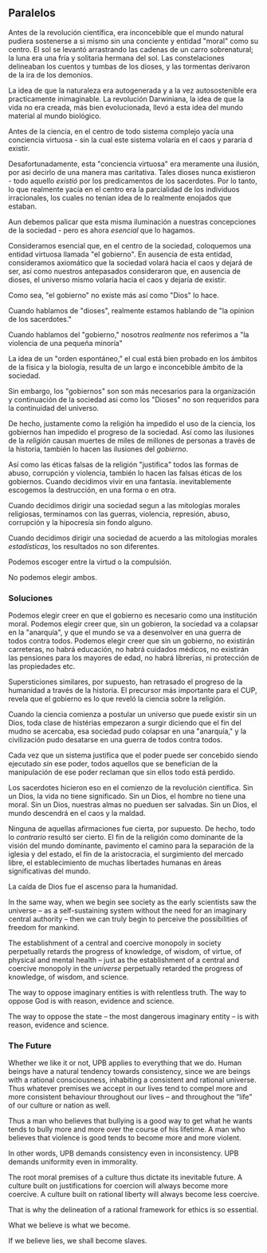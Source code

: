 ## Paralelos

Antes de la revolución científica, era inconcebible que el mundo natural pudiera sostenerse a si mismo sin una conciente y entidad "moral" como su centro. El sol se levantó arrastrando las cadenas de un carro sobrenatural; la luna era una fría y solitaria hermana del sol. Las constelaciones delineaban los cuentos y tumbas de los dioses, y las tormentas derivaron de la ira de los demonios.

La idea de que la naturaleza era autogenerada y a la vez autosostenible era practicamente inimaginable. La revolución Darwiniana, la idea de que la vida no era creada, más bien evolucionada, llevó a esta idea del mundo material al mundo biológico.

Antes de la ciencia, en el centro de todo sistema complejo yacía una conciencia virtuosa - sin la cual este sistema volaría en el caos y pararía d existir.

Desafortunadamente, esta "conciencia virtuosa" era meramente una ilusión, por asi decirlo de una manera mas caritativa. Tales dioses nunca existieron - todo aquello *existió* por los predicamentos de los sacerdotes. Por lo tanto, lo que realmente yacía en el centro era la parcialidad de los individuos irracionales, los cuales no tenían idea de lo realmente enojados que estaban.

Aun debemos palicar que esta misma iluminación a nuestras concepciones de la sociedad - pero es ahora *esencial* que lo hagamos.

Consideramos esencial que, en el centro de la sociedad, coloquemos una entidad virtuosa llamada "el gobierno". En ausencia de esta entidad, consideramos axiomático que la sociedad volará hacia el caos y dejará de ser, así como nuestros antepasados consideraron que, en ausencia de dioses, el universo mismo volaría hacia el caos y dejaría de existir.

Como sea, "el gobierno" no existe más así como "Dios" lo hace.

Cuando hablamos de "dioses", realmente estamos hablando de "la opinion de los sacerdotes."

Cuando hablamos del "gobierno," nosotros *realmente* nos referimos a "la violencia de una pequeña minoría"

La idea de un "orden espontáneo," el cual está bien probado en los ámbitos de la física y la biología, resulta de un largo e inconcebible ámbito de la sociedad.

Sin embargo, los "gobiernos" son son más necesarios para la organización y continuación de la sociedad asi como los "Dioses" no son requeridos para la continuidad del universo.

De hecho, justamente como la religión ha impedido el uso de la ciencia, los gobiernos han impedido el progreso de la sociedad. Así como las ilusiones de la *religión* causan muertes de miles de millones de personas a través de la historia, también lo hacen las ilusiones del *gobierno*.

Así como las éticas falsas de la religión "justifica" todos las formas de abuso, corrupción y violencia, también lo hacen las falsas éticas de los gobiernos. Cuando decidimos vivir en una fantasía. inevitablemente escogemos la destrucción, en una forma o en otra.

Cuando decidimos dirigir una sociedad segun a las mitologías morales religiosas, terminamos con las guerras, violencia, represión, abuso, corrupción y la hipocresía sin fondo alguno.

Cuando decidimos dirigir una sociedad de acuerdo a las mitologias morales *estadísticas*, los resultados no son diferentes.

Podemos escoger entre la virtud o la compulsión.

No podemos elegir ambos.

### Soluciones

Podemos elegir creer en que el gobierno es necesario como una institución moral. Podemos elegir creer que, sin un gobieron, la sociedad va a colapsar en la "anarquía", y que el mundo se va a desenvolver en una guerra de todos contra todos. Podemos elegir creer que sin un gobierno, no existirán carreteras, no habrá educación, no habrá cuidados médicos, no existirán las pensiones para los mayores de edad, no habrá librerías, ni protección de las propiedades etc.

Supersticiones similares, por supuesto, han retrasado el progreso de la humanidad a través de la historia. El precursor más importante para el CUP, revela que el gobierno es lo que reveló la ciencia sobre la religión.

Cuando la ciencia comienza a postular un universo que puede existir sin un Dios, toda clase de histérias empezaron a surgir diciendo que el fin del mudno se acercaba, esa sociedad pudo colapsar en una "anarquía," y la civilización pudo desatarse en una guerra de todos contra todos.

Cada vez que un sistema justifica que el poder puede ser concebido siendo ejecutado *sin* ese poder, todos aquellos que se benefician de la manipulación de ese poder reclaman que sin ellos todo está perdido.

Los sacerdotes hicieron eso en el comienzo de la revolución científica. Sin un Dios, la vida no tiene significado. Sin un Dios, el hombre no tiene una moral. Sin un Dios, nuestras almas no pueduen ser salvadas. Sin un Dios, el mundo descendrá en el caos y la maldad.

Ninguna de aquellas afirmaciones fue cierta, por supuesto. De hecho, todo lo *contrario* resultó ser cierto. El fin de la religión como dominante de la visión del mundo dominante, pavimento el camino para la separación de la iglesia y del estado, el fin de la aristocracia, el surgimiento del mercado libre, el establecimiento de muchas libertades humanas en áreas significativas del mundo.

La caída de Dios fue el ascenso para la humanidad.

In the same way, when we begin see society as the early scientists saw the universe – as a self-sustaining system without the need for an imaginary central authority – then we can truly begin to perceive the possibilities of freedom for mankind.

The establishment of a central and coercive monopoly in society perpetually retards the progress of knowledge, of wisdom, of virtue, of physical and mental health – just as the establishment of a central and coercive monopoly in the *universe* perpetually retarded the progress of knowledge, of wisdom, and science.

The way to oppose imaginary entities is with relentless truth. The way to oppose God is with reason, evidence and science.

The way to oppose the state – the most dangerous imaginary entity – is with reason, evidence and science.

### The Future

Whether we like it or not, UPB applies to everything that we do. Human beings have a natural tendency towards consistency, since we are beings with a rational consciousness, inhabiting a consistent and rational universe. Thus whatever premises we accept in our lives tend to compel more and more consistent behaviour throughout our lives – and throughout the “life” of our culture or nation as well.

Thus a man who believes that bullying is a good way to get what he wants tends to bully more and more over the course of his lifetime. A man who believes that violence is good tends to become more and more violent.

In other words, UPB demands consistency even in inconsistency. UPB demands uniformity even in immorality.

The root moral premises of a culture thus dictate its inevitable future. A culture built on justifications for coercion will always become more coercive. A culture built on rational liberty will always become less coercive.

That is why the delineation of a rational framework for ethics is so essential.

What we believe is what we become.

If we believe lies, we shall become slaves.
